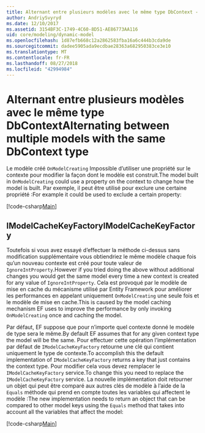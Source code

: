 ```yaml
---
title: Alternant entre plusieurs modèles avec le même type DbContext - EF Core
author: AndriySvyryd
ms.date: 12/10/2017
ms.assetid: 3154BF3C-1749-4C60-8D51-AE86773AA116
uid: core/modeling/dynamic-model
ms.openlocfilehash: 1d87efb668c12a2862583fba16a6c444b3cda9de
ms.sourcegitcommit: dadee5905ada9ecdbae28363a682950383ce3e10
ms.translationtype: MT
ms.contentlocale: fr-FR
ms.lasthandoff: 08/27/2018
ms.locfileid: "42994984"
---
```

# <a name="alternating-between-multiple-models-with-the-same-dbcontext-type"></a><span data-ttu-id="630ec-102">Alternant entre plusieurs modèles avec le même type DbContext</span><span class="sxs-lookup"><span data-stu-id="630ec-102">Alternating between multiple models with the same DbContext type</span></span>

<span data-ttu-id="630ec-103">Le modèle créé `OnModelCreating` Impossible d’utiliser une propriété sur le contexte pour modifier la façon dont le modèle est construit.</span><span class="sxs-lookup"><span data-stu-id="630ec-103">The model built in `OnModelCreating` could use a property on the context to change how the model is built.</span></span> <span data-ttu-id="630ec-104">Par exemple, il peut être utilisé pour exclure une certaine propriété :</span><span class="sxs-lookup"><span data-stu-id="630ec-104">For example it could be used to exclude a certain property:</span></span>

[!code-csharp[Main](../../../samples/core/DynamicModel/DynamicContext.cs?name=Class)]

## <a name="imodelcachekeyfactory"></a><span data-ttu-id="630ec-105">IModelCacheKeyFactory</span><span class="sxs-lookup"><span data-stu-id="630ec-105">IModelCacheKeyFactory</span></span>
<span data-ttu-id="630ec-106">Toutefois si vous avez essayé d’effectuer la méthode ci-dessus sans modification supplémentaire vous obtiendriez le même modèle chaque fois qu’un nouveau contexte est créé pour toute valeur de `IgnoreIntProperty`.</span><span class="sxs-lookup"><span data-stu-id="630ec-106">However if you tried doing the above without additional changes you would get the same model every time a new context is created for any value of `IgnoreIntProperty`.</span></span> <span data-ttu-id="630ec-107">Cela est provoqué par le modèle de mise en cache du mécanisme utilisé par Entity Framework pour améliorer les performances en appelant uniquement `OnModelCreating` une seule fois et le modèle de mise en cache.</span><span class="sxs-lookup"><span data-stu-id="630ec-107">This is caused by the model caching mechanism EF uses to improve the performance by only invoking `OnModelCreating` once and caching the model.</span></span>

<span data-ttu-id="630ec-108">Par défaut, EF suppose que pour n’importe quel contexte donné le modèle de type sera le même.</span><span class="sxs-lookup"><span data-stu-id="630ec-108">By default EF assumes that for any given context type the model will be the same.</span></span> <span data-ttu-id="630ec-109">Pour effectuer cette opération l’implémentation par défaut de `IModelCacheKeyFactory` retourne une clé qui contient uniquement le type de contexte.</span><span class="sxs-lookup"><span data-stu-id="630ec-109">To accomplish this the default implementation of `IModelCacheKeyFactory` returns a key that just contains the context type.</span></span> <span data-ttu-id="630ec-110">Pour modifier cela vous devez remplacer le `IModelCacheKeyFactory` service.</span><span class="sxs-lookup"><span data-stu-id="630ec-110">To change this you need to replace the `IModelCacheKeyFactory` service.</span></span> <span data-ttu-id="630ec-111">La nouvelle implémentation doit retourner un objet qui peut être comparé aux autres clés de modèle à l’aide de la `Equals` méthode qui prend en compte toutes les variables qui affectent le modèle :</span><span class="sxs-lookup"><span data-stu-id="630ec-111">The new implementation needs to return an object that can be compared to other model keys using the `Equals` method that takes into account all the variables that affect the model:</span></span>

[!code-csharp[Main](../../../samples/core/DynamicModel/DynamicModelCacheKeyFactory.cs?name=Class)]
